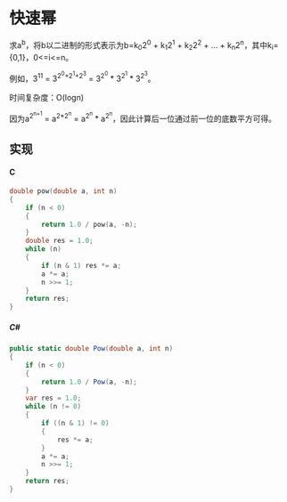 # 快速幂

求a<sup>b</sup>，将b以二进制的形式表示为b=k<sub>0</sub>2<sup>0</sup> + k<sub>1</sub>2<sup>1</sup> + k<sub>2</sub>2<sup>2</sup> + ... + k<sub>n</sub>2<sup>n</sup>，其中k<sub>i</sub>={0,1}，0<=i<=n。

例如，3<sup>11</sup> = 3<sup>2<sup>0</sup>+2<sup>1</sup>+2<sup>3</sup></sup> = 3<sup>2<sup>0</sup></sup> * 3<sup>2<sup>1</sup></sup> * 3<sup>2<sup>3</sup></sup>。

时间复杂度：O(logn)

因为a<sup>2<sup>n+1</sup></sup> = a<sup>2\*2<sup>n</sup></sup> = a<sup>2<sup>n</sup></sup> \* a<sup>2<sup>n</sup></sup>，因此计算后一位通过前一位的底数平方可得。

## 实现

#### C
``` C
double pow(double a, int n)
{
    if (n < 0)
    {
        return 1.0 / pow(a, -n);
    }
    double res = 1.0;
    while (n)
    {
        if (n & 1) res *= a;
        a *= a;
        n >>= 1;
    }
    return res;
}
```

##### C#
``` C#
public static double Pow(double a, int n)
{
    if (n < 0)
    {
        return 1.0 / Pow(a, -n);
    }
    var res = 1.0;
    while (n != 0)
    {
        if ((n & 1) != 0)
        {
            res *= a;
        }
        a *= a;
        n >>= 1;
    }
    return res;
}
```